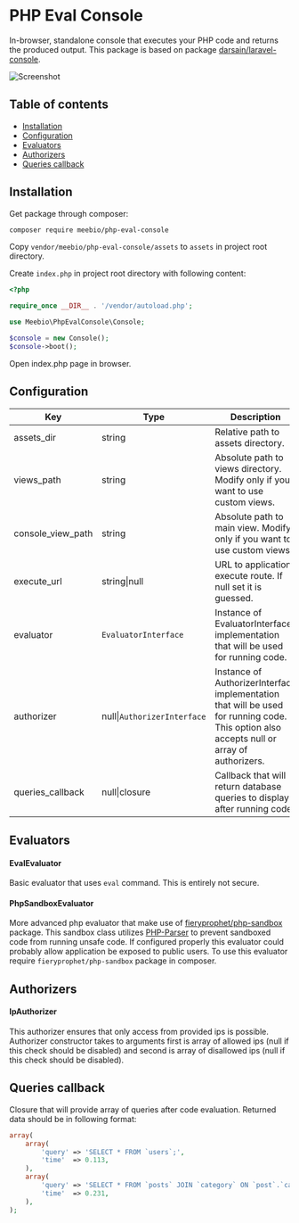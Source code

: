 PHP Eval Console
================

In-browser, standalone console that executes your PHP code and returns the produced output. This package is based on package [darsain/laravel-console](https://github.com/darsain/laravel-console).

![Screenshot](http://i.imgur.com/ryXpkvc.png)

## Table of contents

* [Installation](#installation)
* [Configuration](#configuration)
* [Evaluators](#evaluators)
* [Authorizers](#authorizers)
* [Queries callback](#queries-callback)

## Installation

Get package through composer:

```bash
composer require meebio/php-eval-console
```

Copy `vendor/meebio/php-eval-console/assets` to `assets` in project root directory.

Create `index.php` in project root directory with following content:
 
```php
<?php

require_once __DIR__ . '/vendor/autoload.php';

use Meebio\PhpEvalConsole\Console;

$console = new Console();
$console->boot();
```

Open index.php page in browser.

## Configuration

Key | Type | Description | Default
--- | --- | --- | ---
assets_dir | string | Relative path to assets directory. | `'assets'`
views_path | string | Absolute path to views directory. Modify only if you want to use custom views. | `'<...>/Views'`
console_view_path | string | Absolute path to main view. Modify only if you want to use custom views. | `'<...>/Views/console.php'`
execute_url | string\|null | URL to application execute route. If null set it is guessed. | null
evaluator | `EvaluatorInterface` | Instance of EvaluatorInterface implementation that will be used for running code. | `EvalEvaluator`
authorizer  | null\|`AuthorizerInterface` | Instance of AuthorizerInterface implementation that will be used for running code. This option also accepts null or array of authorizers. | `IpAuthorizer`
queries_callback | null\|closure | Callback that will return database queries to display after running code. | null

## Evaluators

#### EvalEvaluator

Basic evaluator that uses `eval` command. This is entirely not secure.

#### PhpSandboxEvaluator

More advanced php evaluator that make use of [fieryprophet/php-sandbox](https://github.com/fieryprophet/php-sandbox) package. This sandbox class utilizes [PHP-Parser](https://github.com/nikic/PHP-Parser) to prevent sandboxed code from running unsafe code. If configured properly this evaluator could probably allow application be exposed to public users. To use this evaluator require `fieryprophet/php-sandbox` package in composer.

## Authorizers

#### IpAuthorizer

This authorizer ensures that only access from provided ips is possible. Authorizer constructor takes to arguments first is array of allowed ips (null if this check should be disabled) and second is array of disallowed ips (null if this check should be disabled).

## Queries callback

Closure that will provide array of queries after code evaluation. Returned data should be in following format:

```php
array(
    array(
        'query' => 'SELECT * FROM `users`;',
        'time'  => 0.113,
    ),
    array(
        'query' => 'SELECT * FROM `posts` JOIN `category` ON `post`.`category_id` = `category`.`id`;',
        'time'  => 0.231,
    ),
);
```